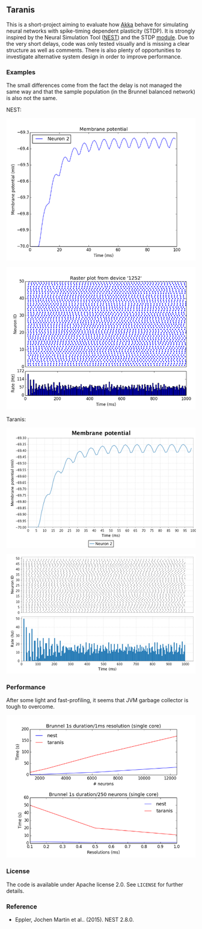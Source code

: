## Taranis

This is a short-project aiming to evaluate how [Akka](http://akka.io) behave for simulating neural networks with spike-timing dependent plasticity (STDP).
It is strongly inspired by the Neural Simulation Tool ([NEST](https://github.com/nest/nest-simulator)) and the STDP [module](https://github.com/zifeo/nest-stdpmodule).
Due to the very short delays, code was only tested visually and is missing a clear structure as well as comments.
There is also plenty of opportunities to investigate alternative system design in order to improve performance.

### Examples

The small differences come from the fact the delay is not managed the same way and that the sample population (in the Brunnel balanced network) is also not the same.

NEST:

![](./plots/nest-two-neurons.png)

![](./plots/nest-brunnel.png)

Taranis:

![](./plots/taranis-two-neurons.png)

![](./plots/taranis-brunnel.png)

### Performance

After some light and fast-profiling, it seems that JVM garbage collector is tough to overcome.

![](./plots/nest-taranis.png)

### License

The code is available under Apache license 2.0. See `LICENSE` for further details.

### Reference

- Eppler, Jochen Martin et al.. (2015). NEST 2.8.0.
